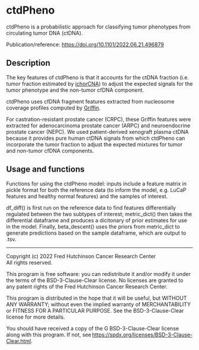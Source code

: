 # ctdPheno

ctdPheno is a probabilistic approach for classifying tumor phenotypes from circulating tumor DNA (ctDNA). 

Publication/reference: https://doi.org/10.1101/2022.06.21.496879

## Description
The key features of ctdPheno is that it accounts for the ctDNA fraction (i.e. tumor fraction estimated by [ichorCNA](https://github.com/GavinHaLab/ichorCNA)) to adjust the expected signals for the tumor phenotype and the non-tumor cfDNA component.

ctdPheno uses cfDNA fragment features extracted from nucleosome coverage profiles computed by [Griffin](https://github.com/GavinHaLab/Griffin). 

For castration-resistant prostate cancer (CRPC), these Griffin features were extracted for adenocarcinoma prostate cancer (ARPC) and neuroendocrine prostate cancer (NEPC). We used patient-derived xenograft plasma ctDNA because it provides pure human ctDNA signals from which ctdPheno can incorporate the tumor fraction to adjust the expected mixtures for tumor and non-tumor cfDNA components.

## Usage and functions
Functions for using the ctdPheno model: inputs include a feature matrix in pickle format for both the reference data
(to inform the model, e.g. LuCaP features and healthy normal features) and the samples of interest.

df_diff() is first run on the reference data to find features differentially regulated between the two subtypes of interest;
metric_dict() then takes the differential dataframe and produces a dicitonary of prior estimates for use in the model. Finally,
beta_descent() uses the priors from metric_dict to generate predictions based on the sample dataframe, which are output to .tsv.


---------------------------------------------------------------  
Copyright (c) 2022 Fred Hutchinson Cancer Research Center  
All rights reserved.  

This program is free software: you can redistribute it and/or modify it under the terms of the BSD-3-Clause-Clear license. No licenses are granted to any patent rights of the Fred Hutchinson Cancer Research Center.  

This program is distributed in the hope that it will be useful, but WITHOUT ANY WARRANTY; without even the implied warranty of MERCHANTABILITY or FITNESS FOR A PARTICULAR PURPOSE. See the BSD-3-Clause-Clear license for more details.  

You should have received a copy of the G BSD-3-Clause-Clear license along with this program. If not, see https://spdx.org/licenses/BSD-3-Clause-Clear.html. 
